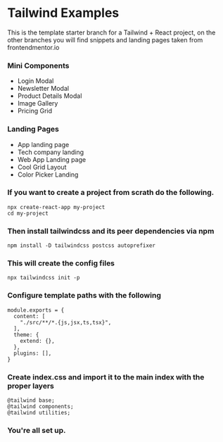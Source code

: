 # Tailwind Examples

This is the template starter branch for a Tailwind + React project, on the other branches you will find snippets and landing pages taken from frontendmentor.io

### Mini Components
- Login Modal
- Newsletter Modal
- Product Details Modal
- Image Gallery
- Pricing Grid

### Landing Pages
- App landing page
- Tech company landing 
- Web App Landing page
- Cool Grid Layout
- Color Picker Landing


### If you want to create a project from scrath do the following. 
```
npx create-react-app my-project
cd my-project
```

### Then install tailwindcss and its peer dependencies via npm
```
npm install -D tailwindcss postcss autoprefixer
```

### This will create the config files
```
npx tailwindcss init -p
```

### Configure template paths with the following
```
module.exports = {
  content: [
    "./src/**/*.{js,jsx,ts,tsx}",
  ],
  theme: {
    extend: {},
  },
  plugins: [],
}
```
### Create index.css and import it to the main index with the proper layers
```
@tailwind base;
@tailwind components;
@tailwind utilities;
```

### You're all set up.
